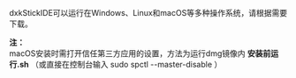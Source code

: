 dxkStickIDE可以运行在Windows、Linux和macOS等多种操作系统，请根据需要下载。

__注：__  
macOS安装时需打开信任第三方应用的设置，方法为运行dmg镜像内 __安装前运行.sh__ （或直接在控制台输入 sudo spctl --master-disable ）